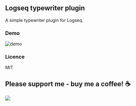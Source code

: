 ## Logseq typewriter plugin

A simple typewriter plugin for Logseq.

### Demo

![demo](./demo.gif)

### Licence

MIT

## Please support me - buy me a coffee! ☕

<a href="https://www.buymeacoffee.com/dinushka.herath"><img src="https://img.buymeacoffee.com/button-api/?text=Buy me a coffee&emoji=&slug=dinushka.herath&button_colour=FFDD00&font_colour=000000&font_family=Lato&outline_colour=000000&coffee_colour=ffffff" /></a>
